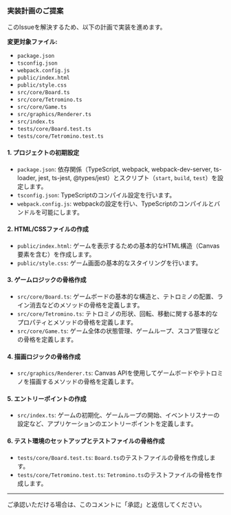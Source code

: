 ### 実装計画のご提案

このIssueを解決するため、以下の計画で実装を進めます。

**変更対象ファイル:**
- `package.json`
- `tsconfig.json`
- `webpack.config.js`
- `public/index.html`
- `public/style.css`
- `src/core/Board.ts`
- `src/core/Tetromino.ts`
- `src/core/Game.ts`
- `src/graphics/Renderer.ts`
- `src/index.ts`
- `tests/core/Board.test.ts`
- `tests/core/Tetromino.test.ts`

#### 1. **プロジェクトの初期設定**
- `package.json`: 依存関係（TypeScript, webpack, webpack-dev-server, ts-loader, jest, ts-jest, @types/jest）とスクリプト（`start`, `build`, `test`）を設定します。
- `tsconfig.json`: TypeScriptのコンパイル設定を行います。
- `webpack.config.js`: webpackの設定を行い、TypeScriptのコンパイルとバンドルを可能にします。

#### 2. **HTML/CSSファイルの作成**
- `public/index.html`: ゲームを表示するための基本的なHTML構造（Canvas要素を含む）を作成します。
- `public/style.css`: ゲーム画面の基本的なスタイリングを行います。

#### 3. **ゲームロジックの骨格作成**
- `src/core/Board.ts`: ゲームボードの基本的な構造と、テトロミノの配置、ライン消去などのメソッドの骨格を定義します。
- `src/core/Tetromino.ts`: テトロミノの形状、回転、移動に関する基本的なプロパティとメソッドの骨格を定義します。
- `src/core/Game.ts`: ゲーム全体の状態管理、ゲームループ、スコア管理などの骨格を定義します。

#### 4. **描画ロジックの骨格作成**
- `src/graphics/Renderer.ts`: Canvas APIを使用してゲームボードやテトロミノを描画するメソッドの骨格を定義します。

#### 5. **エントリーポイントの作成**
- `src/index.ts`: ゲームの初期化、ゲームループの開始、イベントリスナーの設定など、アプリケーションのエントリーポイントを定義します。

#### 6. **テスト環境のセットアップとテストファイルの骨格作成**
- `tests/core/Board.test.ts`: `Board.ts`のテストファイルの骨格を作成します。
- `tests/core/Tetromino.test.ts`: `Tetromino.ts`のテストファイルの骨格を作成します。

---
ご承認いただける場合は、このコメントに「承認」と返信してください。

